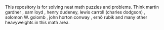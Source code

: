 This repository is for solving neat math puzzles and problems.
Think martin gardner , sam loyd , henry dudeney, lewis carroll (charles dodgson) , solomon W. golomb , john horton conway , ernő rubik and many other heavyweights in this math area.  
